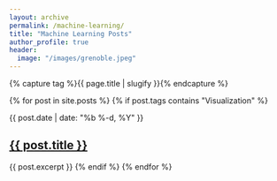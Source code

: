 ```yaml
---
layout: archive
permalink: /machine-learning/
title: "Machine Learning Posts"
author_profile: true
header:
  image: "/images/grenoble.jpeg"
---
```


{% capture tag %}{{ page.title | slugify }}{% endcapture %}

{% for post in site.posts %}
  {% if post.tags contains "Visualization" %}
    <p class="post-meta">{{ post.date | date: "%b %-d, %Y" }}</p>
    <h2><a class="post-link" href="{{ post.url | prepend: site.baseurl }}">{{ post.title }}</a></h2>
    {{ post.excerpt }}
    <a href="{{ post.url | prepend: site.baseurl }}" rel="nofollow"></a>
  {% endif %}
{% endfor %}
